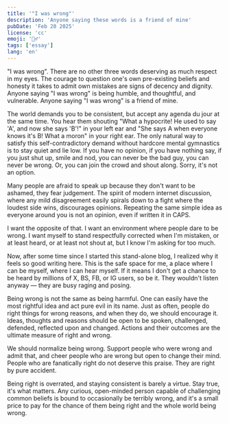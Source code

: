 ```yaml
---
title: '"I was wrong"'
description: 'Anyone saying these words is a friend of mine'
pubDate: 'Feb 20 2025'
license: 'cc'
emoji: '🙅‍♂️'
tags: ['essay']
lang: 'en'
---
```


"I was wrong". There are no other three words deserving as much respect in my eyes. The courage to question one's own pre-existing beliefs and honesty it takes to admit own mistakes are signs of decency and dignity. Anyone saying "I was wrong" is being humble, and thoughtful, and vulnerable. Anyone saying "I was wrong" is a friend of mine.

The world demands you to be consistent, but accept any agenda du jour at the same time. You hear them shouting "What a hypocrite! He used to say 'A', and now she says 'B'!" in your left ear and "She says A when everyone knows it's B! What a moron" in your right ear. The only natural way to satisfy this self-contradictory demand without hardcore mental gymnastics is to stay quiet and lie low. If you have no opinion, if you have nothing say, if you just shut up, smile and nod, you can never be the bad guy, you can never be wrong. Or, you can join the crowd and shout along. Sorry, it's not an option.

Many people are afraid to speak up because they don't want to be ashamed, they fear judgement. The spirit of modern internet discussion, where any mild disagreement easily spirals down to a fight where the loudest side wins, discourages opinions. Repeating the same simple idea as everyone around you is not an opinion, even if written it in CAPS. 

I want the opposite of that. I want an environment where people dare to be wrong. I want myself to stand respectfully corrected when I'm mistaken, or at least heard, or at least not shout at, but I know I'm asking for too much.

Now, after some time since I started this stand-alone blog, I realized why it feels so good writing here. This is the safe space for me, a place where I can be myself, where I can hear myself. If it means I don't get a chance to be heard by millions of X, BS, FB, or IG users, so be it. They wouldn't listen anyway — they are busy raging and posing.

Being wrong is not the same as being harmful. One can easily have the most rightful idea and act pure evil in its name. Just as often, people do right things for wrong reasons, and when they do, we should encourage it. Ideas, thoughts and reasons should be open to be spoken, challenged, defended, reflected upon and changed. Actions and their outcomes are the ultimate measure of right and wrong.

We should normalize being wrong. Support people who were wrong and admit that, and cheer people who are wrong but open to change their mind. People who are fanatically right do not deserve this praise. They are right by pure accident.

Being right is overrated, and staying consistent is barely a virtue. Stay true, it's what matters. Any curious, open-minded person capable of challenging common beliefs is bound to occasionally be terribly wrong, and it's a small price to pay for the chance of them being right and the whole world being wrong.
